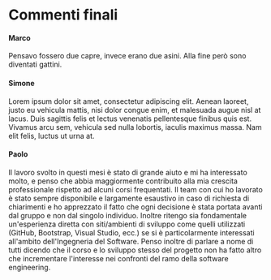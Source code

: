 # Commenti finali

#### Marco

Pensavo fossero due capre, invece erano due asini. Alla fine però sono diventati gattini.

#### Simone 

Lorem ipsum dolor sit amet, consectetur adipiscing elit. Aenean laoreet, justo eu vehicula mattis, nisi dolor congue enim, et malesuada augue nisl at lacus. Duis sagittis felis et lectus venenatis pellentesque finibus quis est. Vivamus arcu sem, vehicula sed nulla lobortis, iaculis maximus massa. Nam elit felis, luctus ut urna at.

#### Paolo

Il lavoro svolto in questi mesi è stato di grande aiuto e mi ha interessato molto, e penso che abbia maggiormente contribuito alla mia crescita professionale rispetto ad alcuni corsi frequentati. Il team con cui ho lavorato è stato sempre disponibile e largamente esaustivo in caso di richiesta di chiarimenti e ho apprezzato il fatto che ogni decisione è stata portata avanti dal gruppo e non dal singolo individuo. Inoltre ritengo sia fondamentale un'esperienza diretta con siti/ambienti di sviluppo come quelli utilizzati (GitHub, Bootstrap, Visual Studio, ecc.) se si è particolarmente interessati all'ambito dell'Ingegneria del Software. Penso inoltre di parlare a nome di tutti dicendo che il corso e lo sviluppo stesso del progetto non ha fatto altro che incrementare l'interesse nei confronti del ramo della software engineering.
